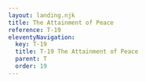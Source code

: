 ```yaml
---
layout: landing.njk
title: The Attainment of Peace
reference: T-19 
eleventyNavigation:
  key: T-19
  title: T-19 The Attainment of Peace
  parent: T
  order: 19
---
```

